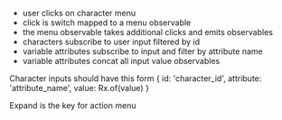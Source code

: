 * user clicks on character menu
* click is switch mapped to a menu observable
* the menu observable takes additional clicks and emits observables 
* characters subscribe to user input filtered by id
* variable attributes subscribe to input and filter by attribute name
* variable attributes concat all input value observables

Character inputs should have this form
{
  id: 'character_id',
  attribute: 'attribute_name',
  value: Rx.of(value)
}

Expand is the key for action menu 